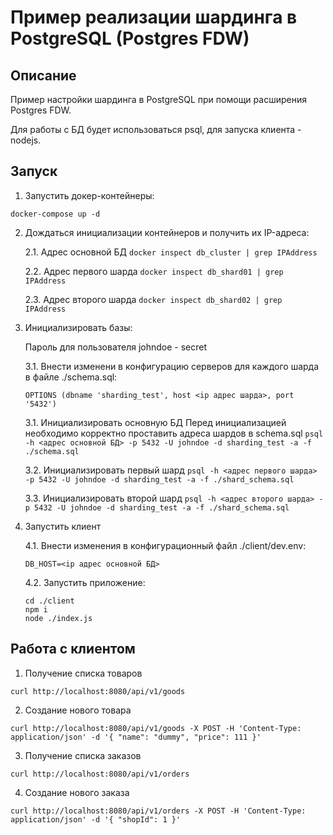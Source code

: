 # Пример реализации шардинга в PostgreSQL (Postgres FDW)

## Описание

Пример настройки шардинга в PostgreSQL при помощи расширения Postgres FDW.

Для работы с БД будет использоваться psql, для запуска клиента - nodejs.

## Запуск

1. Запустить докер-контейнеры:

```
docker-compose up -d
```

2. Дождаться инициализации контейнеров и получить их IP-адреса:

    2.1. Адрес оcновной БД
    ```docker inspect db_cluster | grep IPAddress```

    2.2. Адрес первого шарда
    ```docker inspect db_shard01 | grep IPAddress```

    2.3. Адрес второго шарда
    ```docker inspect db_shard02 | grep IPAddress```

3. Инициализировать базы:

    Пароль для пользователя johndoe - secret

    3.1. Внести изменени в конфигурацию серверов для каждого шарда в файле ./schema.sql:
    ```
    OPTIONS (dbname 'sharding_test', host <ip адрес шарда>, port '5432')
    ```

    3.1. Инициализировать основную БД
    Перед инициализацией необходимо корректно проставить адреса шардов в schema.sql
    ```psql -h <адрес основной БД> -p 5432 -U johndoe -d sharding_test -a -f ./schema.sql```

    3.2. Инициализировать первый шард
    ```psql -h <адрес первого шарда> -p 5432 -U johndoe -d sharding_test -a -f ./shard_schema.sql```

    3.3. Инициализировать второй шард
    ```psql -h <адрес второго шарда> -p 5432 -U johndoe -d sharding_test -a -f ./shard_schema.sql```

4. Запустить клиент

    4.1. Внести изменения в конфигурационный файл ./client/dev.env:

    ```
    DB_HOST=<ip адрес основной БД>
    ```

    4.2. Запустить приложение:

    ```
    cd ./client
    npm i
    node ./index.js
    ```

## Работа с клиентом

1. Получение списка товаров
```
curl http://localhost:8080/api/v1/goods
```
    
2. Создание нового товара
```
curl http://localhost:8080/api/v1/goods -X POST -H 'Content-Type: application/json' -d '{ "name": "dummy", "price": 111 }'
```

3. Получение списка заказов
```
curl http://localhost:8080/api/v1/orders
```

4. Создание нового заказа
```
curl http://localhost:8080/api/v1/orders -X POST -H 'Content-Type: application/json' -d '{ "shopId": 1 }'
```

